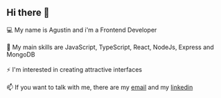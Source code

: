 ## Hi there 👋

💻 My name is Agustin and i'm a Frontend Developer <br/>
<br/>
🌱 My main skills are JavaScript, TypeScript, React, NodeJs, Express and MongoDB <br/>
<br/>
⚡ I'm interested in creating attractive interfaces <br/>
<br/>
📫 If you want to talk with me, there are my <a href='mailto:coelhoagustin1@gmail.com'>email</a> and my <a href='https://www.linkedin.com/in/agustin-coelho/'>linkedin</a>

<!--
**ccoelh0/ccoelh0** is a ✨ _special_ ✨ repository because its `README.md` (this file) appears on your GitHub profile.

Here are some ideas to get you started:

- 🔭 I’m currently working on ...
- 🌱 I’m currently learning ...
- 👯 I’m looking to collaborate on ...
- 🤔 I’m looking for help with ...
- 💬 Ask me about ...
- 📫 How to reach me: ...
- 😄 Pronouns: ...
- ⚡ Fun fact: ...
-->
